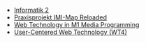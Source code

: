 * [Informatik 2]({{site.baseurl}}ss2017/info2)
* [Praxisprojekt IMI-Map Reloaded]({{site.baseurl}}ss2017/project/)
* [Web Technology in M1 Media Programming]({{site.baseurl}}ss2017/media-programming-rails)
* [User-Centered Web Technology (WT4)]({{site.baseurl}}ss2017/user-centered-web-technology)
